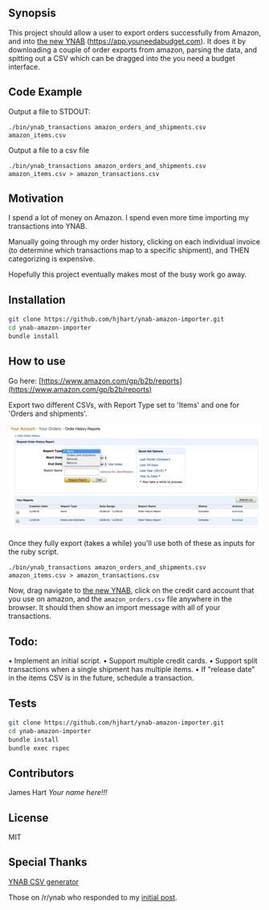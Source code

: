 ## Synopsis

This project should allow a user to export orders successfully from Amazon, and into [the new YNAB][the_new_ynab] (https://app.youneedabudget.com). It does it by downloading a couple of order exports from amazon, parsing the data, and spitting out a CSV which can be dragged into the you need a budget interface.

## Code Example

Output a file to STDOUT:

```
./bin/ynab_transactions amazon_orders_and_shipments.csv amazon_items.csv
```

Output a file to a csv file

```
./bin/ynab_transactions amazon_orders_and_shipments.csv amazon_items.csv > amazon_transactions.csv
```

## Motivation

I spend a lot of money on Amazon. I spend even more time importing my transactions into YNAB.

Manually going through my order history, clicking on each individual invoice (to determine which transactions map to a specific shipment), and THEN categorizing is expensive.

Hopefully this project eventually makes most of the busy work go away.

## Installation

```bash
git clone https://github.com/hjhart/ynab-amazon-importer.git
cd ynab-amazon-importer
bundle install
```

## How to use

Go here: [https://www.amazon.com/gp/b2b/reports](https://www.amazon.com/gp/b2b/reports)

Export two different CSVs, with Report Type set to 'Items' and one for 'Orders and shipments'.

!["Order Report Histroy Screenshot"][order_report]

Once they fully export (takes a while) you'll use both of these as inputs for the ruby script.

```
./bin/ynab_transactions amazon_orders_and_shipments.csv amazon_items.csv > amazon_transactions.csv
```

Now, drag navigate to [the new YNAB][the_new_ynab], click on the credit card account that you use on amazon, and the `amazon_orders.csv` file anywhere in the browser. It should then show an import message with all of your transactions.

## Todo:

• Implement an initial script.
• Support multiple credit cards.
• Support split transactions when a single shipment has multiple items.
• If "release date" in the items CSV is in the future, schedule a transaction.

## Tests

```bash
git clone https://github.com/hjhart/ynab-amazon-importer.git
cd ynab-amazon-importer
bundle install
bundle exec rspec
```

## Contributors

James Hart
_Your name here!!!_

## License

MIT

## Special Thanks

[YNAB CSV generator][csv_generator]

Those on /r/ynab who responded to my [initial post][initial_post].

[order_report]: https://raw.githubusercontent.com/hjhart/ynab-amazon-importer/master/images/order_history_reports.png "Order Report Histroy Screenshot"

[the_new_ynab]: https://app.youneedabudgget.com

[initial_post]: https://www.reddit.com/r/ynab/comments/5flk6w/concept_import_your_amazon_transactions_into_ynab/

[csv_generator]: https://github.com/halloffame/ynab-csv